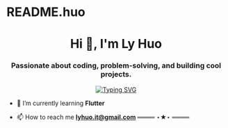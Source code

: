 # README.huo
<h1 align="center">Hi 👋, I'm Ly Huo</h1>
<h3 align="center">Passionate about coding, problem-solving, and building cool projects.</h3>

<p align="center">
    <a href="https://git.io/typing-svg">
        <img src="https://readme-typing-svg.demolab.com?font=Fira+Code&weight=500&size=18&pause=1000&color=F70A83&width=435&lines=Management Infomation System student" alt="Typing SVG" />
    </a>
<p align="center">
    
- 🌱 I’m currently learning **Flutter**

- 📫 How to reach me **lyhuo.it@gmail.com**
    ════ ⋆★⋆ ════
    <br>
</p>

